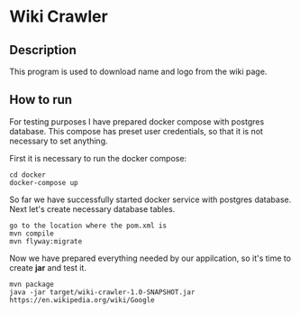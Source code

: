 # Wiki Crawler

## Description

This program is used to download name and logo from the wiki page.

## How to run
For testing purposes I have prepared docker compose with postgres database. This compose has preset user credentials, so that 
it is not necessary to set anything.

First it is necessary to run the docker compose:
```
cd docker
docker-compose up 
```

So far we have successfully started docker service with postgres database. Next let's create necessary database tables.

```
go to the location where the pom.xml is
mvn compile
mvn flyway:migrate
``` 

Now we have prepared everything needed by our appilcation, so it's time to create **jar** and test it.

```
mvn package
java -jar target/wiki-crawler-1.0-SNAPSHOT.jar https://en.wikipedia.org/wiki/Google
```